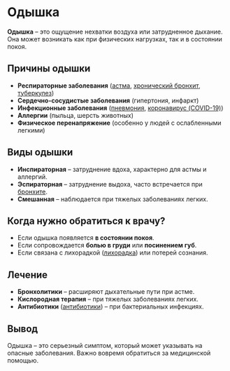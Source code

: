 # Одышка

**Одышка** – это ощущение нехватки воздуха или затрудненное дыхание. Она может возникать как при физических нагрузках, так и в состоянии покоя.

## Причины одышки
- **Респираторные заболевания** ([астма](asthma.md), [хронический бронхит](bronchitis.md), [туберкулез](tuberculosis.md))
- **Сердечно-сосудистые заболевания** (гипертония, инфаркт)
- **Инфекционные заболевания** ([пневмония](pneumonia.md), [коронавирус (COVID-19)](covid.md))
- **Аллергии** (пыльца, шерсть животных)
- **Физическое перенапряжение** (особенно у людей с ослабленными легкими)

## Виды одышки
- **Инспираторная** – затруднение вдоха, характерно для астмы и аллергий.
- **Эспираторная** – затруднение выдоха, часто встречается при [бронхите](bronchitis.md).
- **Смешанная** – наблюдается при тяжелых заболеваниях легких.

## Когда нужно обратиться к врачу?
- Если одышка появляется **в состоянии покоя**.
- Если сопровождается **болью в груди** или **посинением губ**.
- Если связана с лихорадкой ([лихорадка](fever.md)) или потерей сознания.

## Лечение
- **Бронхолитики** – расширяют дыхательные пути при астме.
- **Кислородная терапия** – при тяжелых заболеваниях легких.
- **Антибиотики** ([антибиотики](antibiotics.md)) – при бактериальных инфекциях.

## Вывод
Одышка – это серьезный симптом, который может указывать на опасные заболевания. Важно вовремя обратиться за медицинской помощью.
